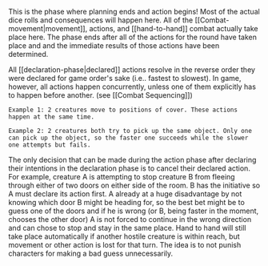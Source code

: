 This is the phase where planning ends and action begins! Most of the actual dice rolls and consequences will happen here. All of the [[Combat-movement|movement]], actions, and [[hand-to-hand]] combat actually take place here. The phase ends after all of the actions for the round have taken place and and the immediate results of those actions have been determined. 

All [[declaration-phase|declared]] actions resolve in the reverse order they were declared for game order's sake (i.e.. fastest to slowest). In game, however, all actions happen concurrently, unless one of them explicitly has to happen before another. (see [[Combat Sequencing]])

	Example 1: 2 creatures move to positions of cover. These actions happen at the same time.

	Example 2: 2 creatures both try to pick up the same object. Only one can pick up the object, so the faster one succeeds while the slower one attempts but fails.

The only decision that can be made during the action phase after declaring their intentions in the declaration phase is to cancel their declared action. For example, creature A is attempting to stop creature B from fleeing through either of two doors on either side of the room. B has the initiative so A must declare its action first. A already at a huge disadvantage by not knowing which door B might be heading for, so the best bet might be to guess one of the doors and if he is wrong (or B, being faster in the moment, chooses the other door) A is not forced to continue in the wrong direction and can chose to stop and stay in the same place. Hand to hand will still take place automatically if another hostile creature is within reach, but movement or other action is lost for that turn. The idea is to not punish characters for making a bad guess unnecessarily. 

